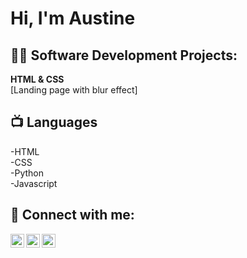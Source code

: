 <h1>Hi, I'm Austine</h1>

<h2>👨‍💻 Software Development Projects:</h2>
<b>HTML & CSS</b><br/>
[Landing page with blur effect]
<h2>📺 Languages</h2>
-HTML<br/>
-CSS<br/>
-Python<br/>
-Javascript<br/>


<h2> 🤳 Connect with me:</h2>

[<img align="left" alt="AustineOdongo | Twitter" width="22px" src="https://cdn.jsdelivr.net/npm/simple-icons@v3/icons/twitter.svg" />][twitter]
[<img align="left" alt="AustineOdongo | LinkedIn" width="22px" src="https://cdn.jsdelivr.net/npm/simple-icons@v3/icons/linkedin.svg" />][linkedin]
[<img align="left" alt="AustineOdongo | Gmail" width="22px" src="https://cdn.jsdelivr.net/npm/simple-icons@v3/icons/gmail.svg" />][Email]

[twitter]:https://x.com/Dokotolo8
[linkedin]:www.linkedin.com/in/austine-odongo-675aaa281
[Email]:austinodongo@gmail.com

<!--
**joshmadakor1/joshmadakor1** is a ✨ _special_ ✨ repository because its `README.md` (this file) appears on your GitHub profile.

Here are some ideas to get you started:

- 🔭 I’m currently working on ...
- 🌱 I’m currently learning ...
- 👯 I’m looking to collaborate on ...
- 🤔 I’m looking for help with ...
- 💬 Ask me about ...
- 📫 How to reach me: ...
- 😄 Pronouns: ...
- ⚡ Fun fact: ...
-->
